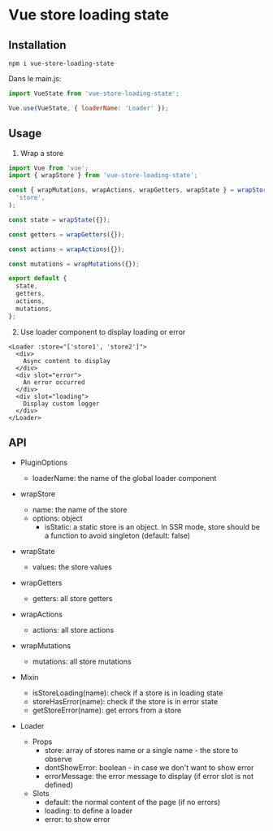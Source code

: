 # Vue store loading state

## Installation

```
npm i vue-store-loading-state
```

Dans le main.js:

```javascript
import VueState from 'vue-store-loading-state';

Vue.use(VueState, { loaderName: 'Loader' });
```

## Usage

1.  Wrap a store

```javascript
import Vue from 'vue';
import { wrapStore } from 'vue-store-loading-state';

const { wrapMutations, wrapActions, wrapGetters, wrapState } = wrapStore(
  'store',
);

const state = wrapState({});

const getters = wrapGetters({});

const actions = wrapActions({});

const mutations = wrapMutations({});

export default {
  state,
  getters,
  actions,
  mutations,
};
```

2.  Use loader component to display loading or error

```vue
<Loader :store="['store1', 'store2']">
  <div>
    Async content to display
  </div>
  <div slot="error">
    An error occurred
  </div>
  <div slot="loading">
    Display custom logger
  </div>
</Loader>
```

## API

- PluginOptions

  - loaderName: the name of the global loader component

- wrapStore

  - name: the name of the store
  - options: object
    - isStatic: a static store is an object. In SSR mode, store should be a function to avoid singleton (default: false)

- wrapState

  - values: the store values

- wrapGetters

  - getters: all store getters

- wrapActions

  - actions: all store actions

- wrapMutations

  - mutations: all store mutations

- Mixin

  - isStoreLoading(name): check if a store is in loading state
  - storeHasError(name): check if the store is in error state
  - getStoreError(name): get errors from a store

- Loader

  - Props
    - store: array of stores name or a single name - the store to observe
    - dontShowError: boolean - in case we don't want to show error
    - errorMessage: the error message to display (if error slot is not defined)
  - Slots
    - default: the normal content of the page (if no errors)
    - loading: to define a loader
    - error: to show error
